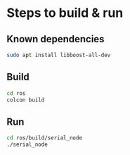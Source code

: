 # Steps to build & run
## Known dependencies
```bash
sudo apt install libboost-all-dev
```

## Build
```bash
cd ros
colcon build
```

## Run
```bash
cd ros/build/serial_node
./serial_node
```

